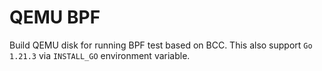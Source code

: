 # QEMU BPF

Build QEMU disk for running BPF test based on BCC. This also support `Go 1.21.3` via `INSTALL_GO` environment variable.
